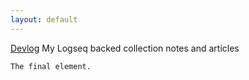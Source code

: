 ```yaml
---
layout: default
---
```


[Devlog](https://cubeelement.github.io/devlog/) My Logseq backed collection notes and articles

```
The final element.
```
